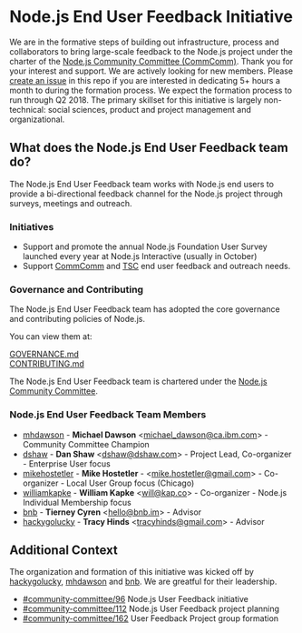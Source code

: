 # Node.js End User Feedback Initiative

We are in the formative steps of building out infrastructure, process and collaborators to bring large-scale feedback to the Node.js project under the charter of the [Node.js Community Committee (CommComm)](https://github.com/nodejs/community-committee). Thank you for your interest and support. We are actively looking for new members. Please [create an issue](https://github.com/nodejs/user-feedback/issues) in this repo if you are interested in dedicating 5+ hours a month to during the formation process. We expect the formation process to run through Q2 2018. The primary skillset for this initiative is largely non-technical: social sciences, product and project management and organizational.

## What does the Node.js End User Feedback team do?
The Node.js End User Feedback team works with Node.js end users to provide a bi-directional feedback channel for the Node.js project through surveys, meetings and outreach.

### Initiatives
* Support and promote the annual Node.js Foundation User Survey launched every year at Node.js Interactive (usually in October)
* Support [CommComm](https://github.com/nodejs/community-committee) and [TSC](https://github.com/nodejs/community-committee) end user feedback and outreach needs.

### Governance and Contributing
The Node.js End User Feedback team has adopted the core governance and contributing policies of Node.js.

You can view them at:

[GOVERNANCE.md](./GOVERNANCE.md)  
[CONTRIBUTING.md](./CONTRIBUTING.md)

The Node.js End User Feedback team is chartered under the [Node.js Community Committee](https://github.com/nodejs/community-committee).

### Node.js End User Feedback Team Members

* [mhdawson](https://github.com/mhdawson) - **Michael Dawson** &lt;michael_dawson@ca.ibm.com&gt; - Community Committee Champion
* [dshaw](https://github.com/dshaw) - **Dan Shaw** &lt;dshaw@dshaw.com&gt; - Project Lead, Co-organizer - Enterprise User focus
* [mikehostetler](https://github.com/mikehostetler) - **Mike Hostetler** - &lt;mike.hostetler@gmail.com&gt; - Co-organizer - Local User Group focus (Chicago)
* [williamkapke](https://github.com/williamkapke) - **William Kapke** &lt;will@kap.co&gt; - Co-organizer - Node.js Individual Membership focus
* [bnb](https://github.com/bnb) - **Tierney Cyren** &lt;hello@bnb.im&gt; - Advisor
* [hackygolucky](https://github.com/hackygolucky) - **Tracy Hinds** &lt;tracyhinds@gmail.com&gt; - Advisor

## Additional Context

The organization and formation of this initiative was kicked off by [hackygolucky](https://github.com/hackygolucky), [mhdawson](https://github.com/mhdawson) and [bnb](https://github.com/bnb). We are greatful for their leadership.

* [#community-committee/96](https://github.com/nodejs/community-committee/issues/96) Node.js User Feedback initiative
* [#community-committee/112](https://github.com/nodejs/community-committee/issues/112) Node.js User Feedback project planning
* [#community-committee/162](https://github.com/nodejs/community-committee/issues/162) User Feedback Project group formation
